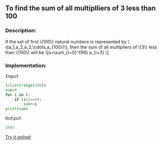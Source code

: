   <script type="text/javascript"
        src="https://cdnjs.cloudflare.com/ajax/libs/mathjax/2.7.0/MathJax.js?config=TeX-AMS_CHTML"></script>


## To find the sum of all multiplliers of 3 less than 100

### Description:

If the set of first \\(100\\) natural numbers is represented by \\((a_1,a_2,a_3,\cdots,a_{100})\\), then the sum of all multipliers of \\(3\\) less than \\(100\\) will be
\\[s=\sum_{i=0}^{99} a_{i+3} \\]

### Implementation:

<kbd>Input</kbd>

```python
l=list(range(100))
sum=0
for i in l:
	if (i%3==0):
		sum+=i
print(sum)
```

<kbd>Output</kbd>

```python
1683
```

[Try it online!](https://tio.run/##DcoxDoAgDADAGV7RxaSNSw2bSR/jINoECwEcfD0yXnLl63e2MEaSpK1jPew6cWMm8u19hH3MFRTUIO3eaQTUJYgwTbk5VlFfqlrHCRrjBw "Python 3 – Try It Online")
